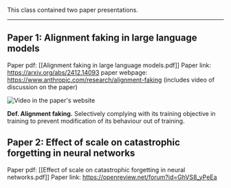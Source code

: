 This class contained two paper presentations.
***
## Paper 1: Alignment faking in large language models
Paper pdf: [[Alignment faking in large language models.pdf]]
Paper link: https://arxiv.org/abs/2412.14093
paper webpage: https://www.anthropic.com/research/alignment-faking (includes video of discussion on the paper)

![Video in the paper's website](https://www.youtube.com/watch?v=9eXV64O2Xp8)


**Def. Alignment faking.** Selectively complying with its training objective in training to prevent modification of its behaviour out of training. 



## Paper 2: Effect of scale on catastrophic forgetting in neural networks

Paper pdf: [[Effect of scale on catastrophic forgetting in neural networks.pdf]]
Paper link: https://openreview.net/forum?id=GhVS8_yPeEa

